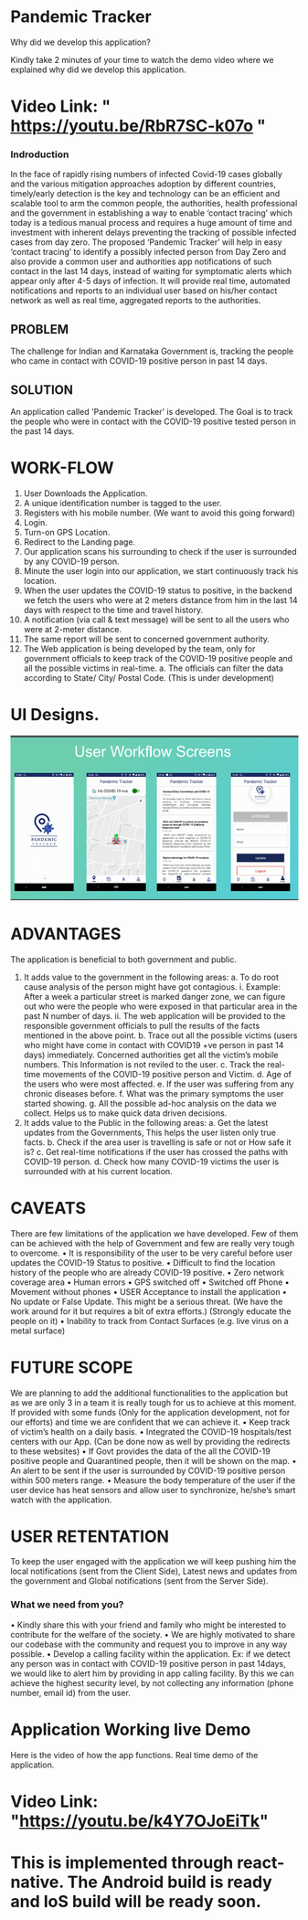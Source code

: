 # Pandemic Tracker
Why did we develop this application?

Kindly take 2 minutes of your time to watch the demo video where we explained why did we develop this application.

# Video Link: " https://youtu.be/RbR7SC-k07o "

### Indroduction
In the face of rapidly rising numbers of infected Covid-19 cases globally and the various mitigation approaches adoption by different countries, timely/early detection is the key and technology can be an efficient and scalable tool to arm the common people, the authorities, health professional and the government in establishing a way to enable ‘contact tracing’ which today is a tedious manual process and requires a huge amount of time and investment with inherent delays preventing the tracking of possible infected cases from day zero. 
The proposed ‘Pandemic Tracker’ will help in easy ‘contact tracing’ to identify a possibly infected person from Day Zero and also provide a common user and authorities app notifications of such contact in the last 14 days, instead of waiting for symptomatic alerts which appear only after 4-5 days of infection.  It will provide real time, automated notifications and reports to an individual user based on his/her contact network as well as real time, aggregated reports to the authorities.

## PROBLEM
The challenge for Indian and Karnataka Government is, tracking the people who came in contact with COVID-19 positive person in past 14 days.

## SOLUTION
An application called 'Pandemic Tracker' is developed. The Goal is to track the people who were in contact with the COVID-19 positive tested person in the past 14 days.

# WORK-FLOW
  1.	User Downloads the Application.
  2.	A unique identification number is tagged to the user.
  3.	Registers with his mobile number. (We want to avoid this going forward)
  4.	Login.
  5.	Turn-on GPS Location.
  6.	Redirect to the Landing page.
  7.	Our application scans his surrounding to check if the user is surrounded by any COVID-19 person.
  8.	Minute the user login into our application, we start continuously track his location.
  9.	When the user updates the COVID-19 status to positive, in the backend we fetch the users who were at 2 meters distance from him in the last 14 days with respect to the time and travel history. 
  10.	A notification (via call & text message) will be sent to all the users who were at 2-meter distance. 
  11.	The same report will be sent to concerned government authority.
  12.	The Web application is being developed by the team, only for government officials to keep track of the COVID-19 positive people and all the possible victims in real-time.
      a.	The officials can filter the data according to State/ City/ Postal Code. (This is under development)

# UI Designs.
![](images/Pandemic_UI.PNG)
# ADVANTAGES
The application is beneficial to both government and public. 
  1.	It adds value to the government in the following areas:
    a.	To do root cause analysis of the person might have got contagious. 
      i.	Example: After a week a particular street is marked danger zone, we can figure out who were the people who were exposed in that particular area in the past N number of days. 
      ii.	The web application will be provided to the responsible government officials to pull the results of the facts mentioned in the above point. 
    b.	Trace out all the possible victims (users who might have come in contact with COVID19 +ve person in past 14 days) immediately. Concerned authorities get all the victim’s mobile numbers. This Information is not reviled to the user.
    c.	Track the real-time movements of the COVID-19 positive person and Victim. 
    d.	Age of the users who were most affected.
    e.	If the user was suffering from any chronic diseases before.
    f.	What was the primary symptoms the user started showing.
    g.	All the possible ad-hoc analysis on the data we collect. Helps us to make quick data driven decisions.
  2.	It adds value to the Public in the following areas:
    a.	Get the latest updates from the Governments, This helps the user listen only true facts. 
    b.	Check if the area user is travelling is safe or not or How safe it is?
    c.	Get real-time notifications if the user has crossed the paths with COVID-19 person.
    d.	Check how many COVID-19 victims the user is surrounded with at his current location.

# CAVEATS
There are few limitations of the application we have developed. Few of them can be achieved with the help of Government and few are really very tough to overcome.
  •	It is responsibility of the user to be very careful before user updates the COVID-19 Status to positive.
  •	Difficult to find the location history of the people who are already COVID-19 positive.
  •	Zero network coverage area 
  •	Human errors
  •	GPS switched off 
  •	Switched off Phone
  •	Movement without phones
  •	USER Acceptance to install the application
  •	No update or False Update. This might be a serious threat. (We have the work around for it but requires a bit of extra efforts.) (Strongly educate the people on it)
  •	Inability to track from Contact Surfaces (e.g. live virus on a metal surface)

# FUTURE SCOPE
We are planning to add the additional functionalities to the application but as we are only 3 in a team it is really tough for us to achieve at this moment. If provided with some funds (Only for the application development, not for our efforts) and time we are confident that we can achieve it. 
  •	Keep track of victim’s health on a daily basis.
  •	Integrated the COVID-19 hospitals/test centers with our App. (Can be done now as well by providing the redirects to these websites)
  •	If Govt provides the data of the all the COVID-19 positive people and Quarantined people, then it will be shown on the map.
  •	An alert to be sent if the user is surrounded by COVID-19 positive person within 500 meters range.
  •	Measure the body temperature of the user if the user device has heat sensors and allow user to synchronize, he/she’s smart watch with the application.

# USER RETENTATION
To keep the user engaged with the application we will keep pushing him the local notifications (sent from the Client Side), Latest news and updates from the government and Global notifications (sent from the Server Side).

### What we need from you?
•	Kindly share this with your friend and family who might be interested to contribute for the welfare of the society.
•	We are highly motivated to share our codebase with the community and request you to improve in any way possible.
•	Develop a calling facility within the application. Ex: if we detect any person was in contact with COVID-19 positive person in past 14days, we would like to alert him by providing in app calling facility. By this we can achieve the highest security level, by not collecting any information (phone number, email id) from the user.

# Application Working live Demo
  Here is the video of how the app functions. Real time demo of the application.
# Video Link: "https://youtu.be/k4Y7OJoEiTk"

# This is implemented through react-native. The Android build is ready and IoS build will be ready soon. 


 




